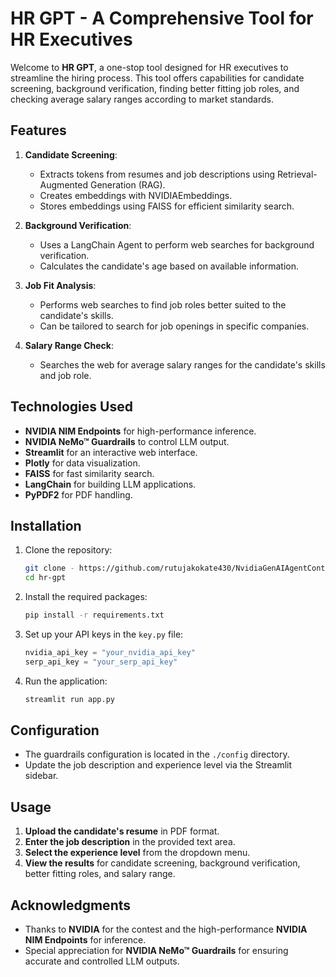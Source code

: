 # HR GPT - A Comprehensive Tool for HR Executives

Welcome to **HR GPT**, a one-stop tool designed for HR executives to streamline the hiring process. This tool offers capabilities for candidate screening, background verification, finding better fitting job roles, and checking average salary ranges according to market standards.

## Features

1. **Candidate Screening**:
    - Extracts tokens from resumes and job descriptions using Retrieval-Augmented Generation (RAG).
    - Creates embeddings with NVIDIAEmbeddings.
    - Stores embeddings using FAISS for efficient similarity search.

2. **Background Verification**:
    - Uses a LangChain Agent to perform web searches for background verification.
    - Calculates the candidate's age based on available information.

3. **Job Fit Analysis**:
    - Performs web searches to find job roles better suited to the candidate's skills.
    - Can be tailored to search for job openings in specific companies.

4. **Salary Range Check**:
    - Searches the web for average salary ranges for the candidate's skills and job role.

## Technologies Used

- **NVIDIA NIM Endpoints** for high-performance inference.
- **NVIDIA NeMo™ Guardrails** to control LLM output.
- **Streamlit** for an interactive web interface.
- **Plotly** for data visualization.
- **FAISS** for fast similarity search.
- **LangChain** for building LLM applications.
- **PyPDF2** for PDF handling.

## Installation

1. Clone the repository:
    ```bash
    git clone - https://github.com/rutujakokate430/NvidiaGenAIAgentContest/tree/main
    cd hr-gpt
    ```

2. Install the required packages:
    ```bash
    pip install -r requirements.txt
    ```

3. Set up your API keys in the `key.py` file:
    ```python
    nvidia_api_key = "your_nvidia_api_key"
    serp_api_key = "your_serp_api_key"
    ```

4. Run the application:
    ```bash
    streamlit run app.py
    ```

## Configuration

- The guardrails configuration is located in the `./config` directory.
- Update the job description and experience level via the Streamlit sidebar.

## Usage

1. **Upload the candidate's resume** in PDF format.
2. **Enter the job description** in the provided text area.
3. **Select the experience level** from the dropdown menu.
4. **View the results** for candidate screening, background verification, better fitting roles, and salary range.

## Acknowledgments

- Thanks to **NVIDIA** for the contest and the high-performance **NVIDIA NIM Endpoints** for inference.
- Special appreciation for **NVIDIA NeMo™ Guardrails** for ensuring accurate and controlled LLM outputs.



